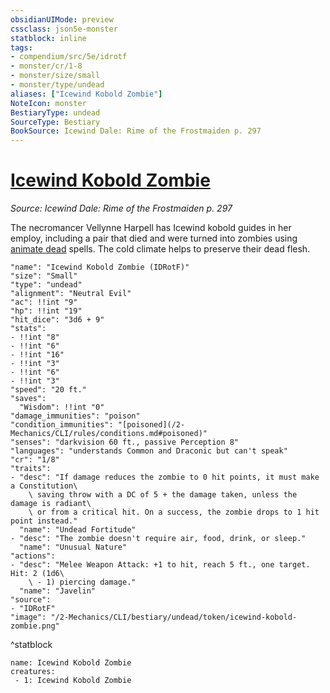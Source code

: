 ```yaml
---
obsidianUIMode: preview
cssclass: json5e-monster
statblock: inline
tags:
- compendium/src/5e/idrotf
- monster/cr/1-8
- monster/size/small
- monster/type/undead
aliases: ["Icewind Kobold Zombie"]
NoteIcon: monster
BestiaryType: undead
SourceType: Bestiary
BookSource: Icewind Dale: Rime of the Frostmaiden p. 297
---
```

# [Icewind Kobold Zombie](2-Mechanics/CLI/bestiary/undead/icewind-kobold-zombie-idrotf.md)
*Source: Icewind Dale: Rime of the Frostmaiden p. 297*  

The necromancer Vellynne Harpell has Icewind kobold guides in her employ, including a pair that died and were turned into zombies using [animate dead](/2-Mechanics/CLI/spells/animate-dead.md) spells. The cold climate helps to preserve their dead flesh.

```statblock
"name": "Icewind Kobold Zombie (IDRotF)"
"size": "Small"
"type": "undead"
"alignment": "Neutral Evil"
"ac": !!int "9"
"hp": !!int "19"
"hit_dice": "3d6 + 9"
"stats":
- !!int "8"
- !!int "6"
- !!int "16"
- !!int "3"
- !!int "6"
- !!int "3"
"speed": "20 ft."
"saves":
  "Wisdom": !!int "0"
"damage_immunities": "poison"
"condition_immunities": "[poisoned](/2-Mechanics/CLI/rules/conditions.md#poisoned)"
"senses": "darkvision 60 ft., passive Perception 8"
"languages": "understands Common and Draconic but can't speak"
"cr": "1/8"
"traits":
- "desc": "If damage reduces the zombie to 0 hit points, it must make a Constitution\
    \ saving throw with a DC of 5 + the damage taken, unless the damage is radiant\
    \ or from a critical hit. On a success, the zombie drops to 1 hit point instead."
  "name": "Undead Fortitude"
- "desc": "The zombie doesn't require air, food, drink, or sleep."
  "name": "Unusual Nature"
"actions":
- "desc": "Melee Weapon Attack: +1 to hit, reach 5 ft., one target. Hit: 2 (1d6\
    \ - 1) piercing damage."
  "name": "Javelin"
"source":
- "IDRotF"
"image": "/2-Mechanics/CLI/bestiary/undead/token/icewind-kobold-zombie.png"
```
^statblock

```encounter-table
name: Icewind Kobold Zombie
creatures:
 - 1: Icewind Kobold Zombie
```